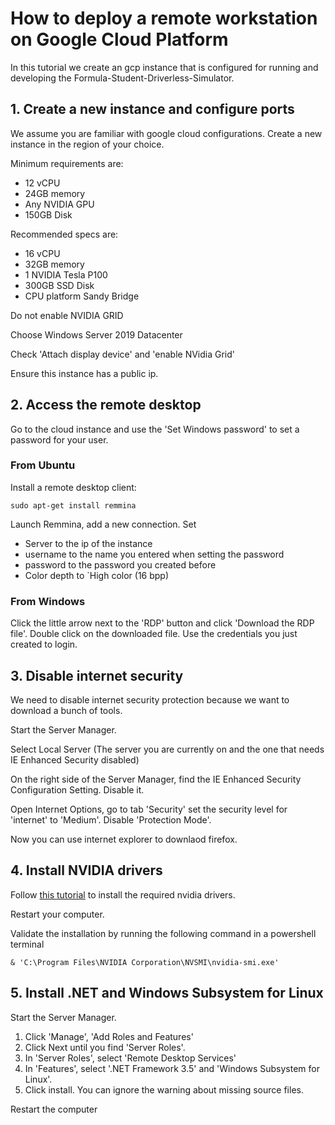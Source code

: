 # How to deploy a remote workstation on Google Cloud Platform

In this tutorial we create an gcp instance that is configured for running and developing the Formula-Student-Driverless-Simulator. 

## 1. Create a new instance and configure ports

We assume you are familiar with google cloud configurations.
Create a new instance in the region of your choice.

Minimum requirements are:

* 12 vCPU
* 24GB memory
* Any NVIDIA GPU
* 150GB Disk

Recommended specs are:

* 16 vCPU
* 32GB memory
* 1 NVIDIA Tesla P100
* 300GB SSD Disk
* CPU platform Sandy Bridge

Do not enable NVIDIA GRID

Choose Windows Server 2019 Datacenter

Check 'Attach display device' and 'enable NVidia Grid'

Ensure this instance has a public ip.

## 2. Access the remote desktop

Go to the cloud instance and use the 'Set Windows password' to set a password for your user.

### From Ubuntu

Install a remote desktop client:
```
sudo apt-get install remmina
```

Launch Remmina, add a new connection. Set

* Server to the ip of the instance
* username to the name you entered when setting the password
* password to the password you created before
* Color depth to `High color (16 bpp)

### From Windows
Click the little arrow next to the 'RDP' button and click 'Download the RDP file'. 
Double click on the downloaded file. 
Use the credentials you just created to login.

## 3. Disable internet security
We need to disable internet security protection because we want to download a bunch of tools.

Start the Server Manager.

Select Local Server (The server you are currently on and the one that needs IE Enhanced Security disabled)

On the right side of the Server Manager, find the IE Enhanced Security Configuration Setting. Disable it.

Open Internet Options, go to tab 'Security' set the security level for 'internet' to 'Medium'. 
Disable 'Protection Mode'.

Now you can use internet explorer to downlaod firefox.

## 4. Install NVIDIA drivers

Follow [this tutorial](https://cloud.google.com/compute/docs/gpus/install-grid-drivers) to install the required nvidia drivers.

Restart your computer.

Validate the installation by running the following command in a powershell terminal
```
& 'C:\Program Files\NVIDIA Corporation\NVSMI\nvidia-smi.exe'
```

## 5. Install .NET and Windows Subsystem for Linux
Start the Server Manager.
1. Click 'Manage', 'Add Roles and Features'
2. Click Next until you find 'Server Roles'.
3. In 'Server Roles', select 'Remote Desktop Services'
4. In 'Features', select '.NET Framework 3.5' and 'Windows Subsystem for Linux'.
5. Click install. You can ignore the warning about missing source files.

Restart the computer